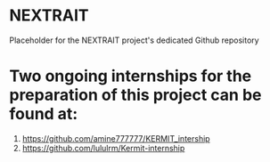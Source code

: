 # NEXTRAIT
Placeholder for the NEXTRAIT project's dedicated Github repository

# Two ongoing internships for the preparation of this project can be found at:

1. https://github.com/amine777777/KERMIT_intership
2. https://github.com/lululrm/Kermit-internship
